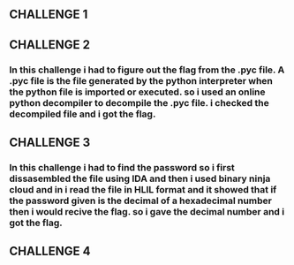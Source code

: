 ## CHALLENGE 1 


## CHALLENGE 2
### In this challenge i had to figure out the flag from the .pyc file. A .pyc file is the file generated by the python interpreter when the python file is imported or executed. so i used an online python decompiler to decompile the .pyc file. i checked the decompiled file and i got the flag.



## CHALLENGE 3
### In this challenge i had to find the password so i first dissasembled the file using IDA and then i used binary ninja cloud and in i read the file in HLIL format and it showed that if the password given is the decimal of a hexadecimal number then i would recive the flag. so i gave the decimal number and i got the flag.


## CHALLENGE 4


